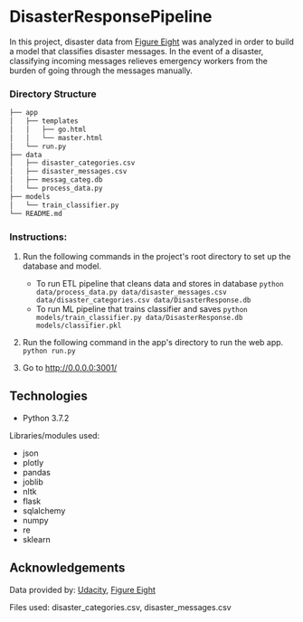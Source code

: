 # DisasterResponsePipeline

In this project, disaster data from [Figure Eight](https://www.figure-eight.com) was analyzed in order to build a model that classifies disaster messages. In the event of a disaster, classifying incoming messages relieves emergency workers from the burden of going through the messages manually.

### Directory Structure

```bash
├── app
│   ├── templates
│   │   ├── go.html
│   │   └── master.html
│   └── run.py
├── data
│   ├── disaster_categories.csv
│   ├── disaster_messages.csv
│   ├── messag_categ.db
│   └── process_data.py
├── models
│   └── train_classifier.py
└── README.md
```


### Instructions:
1. Run the following commands in the project's root directory to set up the database and model.

    - To run ETL pipeline that cleans data and stores in database
        `python data/process_data.py data/disaster_messages.csv data/disaster_categories.csv data/DisasterResponse.db`
    - To run ML pipeline that trains classifier and saves
        `python models/train_classifier.py data/DisasterResponse.db models/classifier.pkl`

2. Run the following command in the app's directory to run the web app.
    `python run.py`

3. Go to http://0.0.0.0:3001/

## Technologies
* Python 3.7.2

Libraries/modules used:
* json
* plotly
* pandas
* joblib
* nltk
* flask
* sqlalchemy
* numpy
* re
* sklearn


## Acknowledgements
Data provided by: [Udacity](https://www.udacity.com), [Figure Eight](https://www.figure-eight.com)

Files used: disaster_categories.csv, disaster_messages.csv
